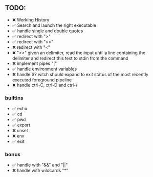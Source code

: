 ## TODO:

-   ❌ Working History
-   ✅ Search and launch the right executable
-   ✅ handle single and double quotes
-   ✅ redirect with ">"
-   ✅ redirect with ">>"
-   ❌ redirect with "<"
-   ❌ "<<" given an delimiter, read the input until a line containing the delimiter and redirect this text to stdin from the command
-   ❌ implement pipes "|"
-   ✅ handle environment variables
-   ❌ handle $? witch should expand to exit status of the most recently executed foreground pipeline
-   ❌ handle ctrl-C, ctrl-D and ctrl-\

### builtins

-   ✅ echo
-   ✅ cd
-   ✅ pwd
-   ✅ export
-   ❌ unset
-   ❌ env
-   ✅ exit

### bonus

-   ✅ handle with "&&" and "||"
-   ❌ handle with wildcards "\*"
